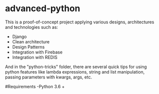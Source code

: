 # advanced-python
This is a proof-of-concept project applying various designs, architectures and technologies such as:
- Django
- Clean architecture
- Design Patterns
- Integration with Firebase
- Integration with REDIS

And in the "python-tricks" folder, there are several quick tips for using python features like lambda expressions, string and list manipulation, passing parameters with kwargs, args, etc. 

#Requirements
-Python 3.6 +

